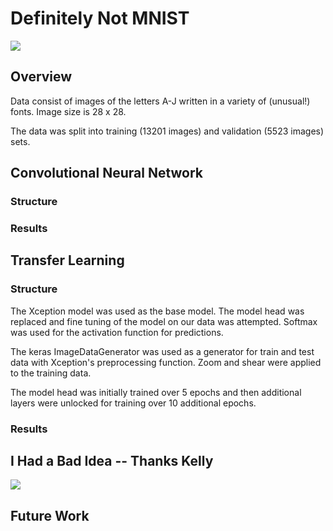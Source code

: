 # Definitely Not MNIST

<img src="https://github.com/tdurnford/DefinitelyNotMNIST/blob/case-study/graphics/sample_letters.png"></img>

## Overview
Data consist of images of the letters A-J written in a variety of (unusual!) fonts. Image size is 28 x 28.

The data was split into training (13201 images) and validation (5523 images) sets.

## Convolutional Neural Network

### Structure

### Results

## Transfer Learning

### Structure
The Xception model was used as the base model. The model head was replaced and fine tuning of the model on our data was attempted. Softmax was used for the activation function for predictions. 

The keras ImageDataGenerator was used as a generator for train and test data with Xception's preprocessing function. 
Zoom and shear were applied to the training data.

The model head was initially trained over 5 epochs and then additional layers were unlocked for training over 10 additional epochs.

### Results

## I Had a Bad Idea -- Thanks Kelly

<img src="https://github.com/tdurnford/DefinitelyNotMNIST/blob/case-study/graphics/I had a bad idea.png"></img>


## Future Work

